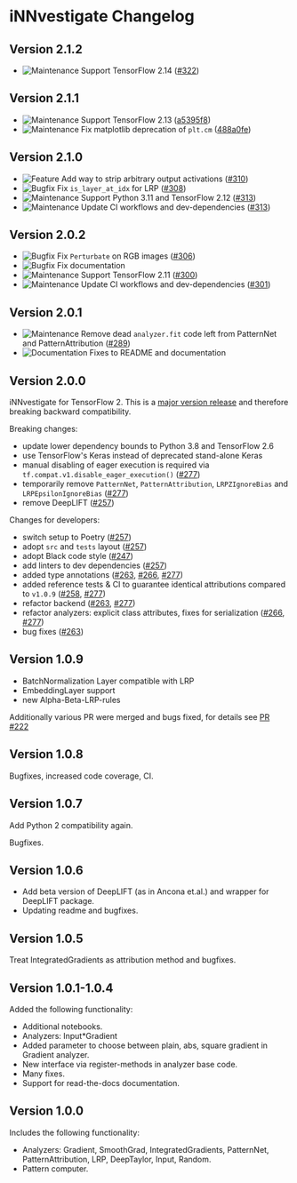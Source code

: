 <!--
# Badges
![BREAKING][badge-breaking]
![Deprecation][badge-deprecation]
![Feature][badge-feature]
![Enhancement][badge-enhancement]
![Bugfix][badge-bugfix]
![Experimental][badge-experimental]
![Maintenance][badge-maintenance]
![Documentation][badge-docs]
-->
# iNNvestigate Changelog
## Version 2.1.2
- ![Maintenance][badge-maintenance] Support TensorFlow 2.14 
    ([#322](https://github.com/albermax/innvestigate/pull/322))

## Version 2.1.1
- ![Maintenance][badge-maintenance] Support TensorFlow 2.13 
    ([a5395f8](https://github.com/albermax/innvestigate/commit/a5395f82aabeb1c3ca7355d01bafc6a4f8aef795))
- ![Maintenance][badge-maintenance] Fix matplotlib deprecation of `plt.cm` 
    ([488a0fe](https://github.com/albermax/innvestigate/commit/488a0fe08d3cf4cc9656a9644f20fd0579dfc02e))

## Version 2.1.0
- ![Feature][badge-feature] Add way to strip arbitrary output activations ([#310](https://github.com/albermax/innvestigate/pull/310))
- ![Bugfix][badge-bugfix] Fix `is_layer_at_idx` for LRP ([#308](https://github.com/albermax/innvestigate/pull/308))
- ![Maintenance][badge-maintenance] Support Python 3.11 and TensorFlow 2.12 ([#313](https://github.com/albermax/innvestigate/pull/313))
- ![Maintenance][badge-maintenance] Update CI workflows and dev-dependencies ([#313](https://github.com/albermax/innvestigate/pull/313))

## Version 2.0.2
- ![Bugfix][badge-bugfix] Fix `Perturbate` on RGB images ([#306](https://github.com/albermax/innvestigate/pull/306))
- ![Bugfix][badge-bugfix] Fix documentation
- ![Maintenance][badge-maintenance] Support TensorFlow 2.11 ([#300](https://github.com/albermax/innvestigate/pull/300))
- ![Maintenance][badge-maintenance] Update CI workflows and dev-dependencies ([#301](https://github.com/albermax/innvestigate/pull/301))
## Version 2.0.1
- ![Maintenance][badge-maintenance] Remove dead `analyzer.fit` code left from PatternNet and PatternAttribution ([#289](https://github.com/albermax/innvestigate/pull/289))
- ![Documentation][badge-docs] Fixes to README and documentation

## Version 2.0.0
iNNvestigate for TensorFlow 2. This is a [major version release](https://semver.org) and therefore breaking backward compatibility.

Breaking changes:
- update lower dependency bounds to Python 3.8 and TensorFlow 2.6
- use TensorFlow's Keras instead of deprecated stand-alone Keras
- manual disabling of eager execution is required via `tf.compat.v1.disable_eager_execution()` ([#277](https://github.com/albermax/innvestigate/pull/277))
- temporarily remove `PatternNet`, `PatternAttribution`, `LRPZIgnoreBias` and `LRPEpsilonIgnoreBias` ([#277](https://github.com/albermax/innvestigate/pull/277))
- remove DeepLIFT ([#257](https://github.com/albermax/innvestigate/pull/257))

Changes for developers:
- switch setup to Poetry ([#257](https://github.com/albermax/innvestigate/pull/257))
- adopt `src` and `tests` layout ([#257](https://github.com/albermax/innvestigate/pull/257))
- adopt Black code style ([#247](https://github.com/albermax/innvestigate/pull/247))
- add linters to dev dependencies ([#257](https://github.com/albermax/innvestigate/pull/257))
- added type annotations ([#263](https://github.com/albermax/innvestigate/pull/263), [#266](https://github.com/albermax/innvestigate/pull/266), [#277](https://github.com/albermax/innvestigate/pull/277))
- added reference tests & CI to guarantee identical attributions compared to `v1.0.9`  ([#258](https://github.com/albermax/innvestigate/pull/258), [#277](https://github.com/albermax/innvestigate/pull/277))
- refactor backend ([#263](https://github.com/albermax/innvestigate/pull/263), [#277](https://github.com/albermax/innvestigate/pull/277))
- refactor analyzers: explicit class attributes, fixes for serialization ([#266](https://github.com/albermax/innvestigate/pull/266), [#277](https://github.com/albermax/innvestigate/pull/277))
- bug fixes ([#263](https://github.com/albermax/innvestigate/pull/263))

## Version 1.0.9
- BatchNormalization Layer compatible with LRP
- EmbeddingLayer support
- new Alpha-Beta-LRP-rules

Additionally various PR were merged and bugs fixed,
for details see [PR #222](https://github.com/albermax/innvestigate/pull/222)

## Version 1.0.8
Bugfixes, increased code coverage, CI.

## Version 1.0.7
Add Python 2 compatibility again.

Bugfixes.

## Version 1.0.6
* Add beta version of DeepLIFT (as in Ancona et.al.) and wrapper for DeepLIFT package.
* Updating readme and bugfixes.

## Version 1.0.5
Treat IntegratedGradients as attribution method and bugfixes.

## Version 1.0.1-1.0.4
Added the following functionality:

* Additional notebooks.
* Analyzers: Input\*Gradient
* Added parameter to choose between plain, abs, square gradient in Gradient analyzer.
* New interface via register-methods in analyzer base code.
* Many fixes.
* Support for read-the-docs documentation.

## Version 1.0.0
Includes the following functionality:

* Analyzers: Gradient, SmoothGrad, IntegratedGradients, PatternNet, PatternAttribution, LRP, DeepTaylor, Input, Random.
* Pattern computer.

[badge-breaking]: https://img.shields.io/badge/BREAKING-red.svg
[badge-deprecation]: https://img.shields.io/badge/deprecation-orange.svg
[badge-feature]: https://img.shields.io/badge/feature-green.svg
[badge-enhancement]: https://img.shields.io/badge/enhancement-blue.svg
[badge-bugfix]: https://img.shields.io/badge/bugfix-purple.svg
[badge-security]: https://img.shields.io/badge/security-black.svg
[badge-experimental]: https://img.shields.io/badge/experimental-lightgrey.svg
[badge-maintenance]: https://img.shields.io/badge/maintenance-gray.svg
[badge-docs]: https://img.shields.io/badge/docs-orange.svg